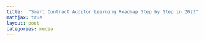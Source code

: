 ```yaml
---
title:  "Smart Contract Auditor Learning Roadmap Step by Step in 2023"
mathjax: true
layout: post
categories: media
---
```



